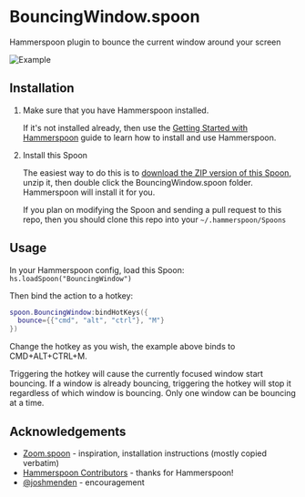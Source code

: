 # BouncingWindow.spoon
 Hammerspoon plugin to bounce the current window around your screen

 ![Example](bounce.gif)

## Installation
1. Make sure that you have Hammerspoon installed.

   If it's not installed already, then use the [Getting Started with Hammerspoon](https://www.hammerspoon.org/go/) guide to learn how to install and use Hammerspoon.

2. Install this Spoon

    The easiest way to do this is to [download the ZIP version of this Spoon](https://github.com/catskull/BouncingWindow.spoon/archive/1.0.zip), unzip it, then double click the BouncingWindow.spoon folder. Hammerspoon will install it for you.

    If you plan on modifying the Spoon and sending a pull request to this repo, then you should clone this repo into your `~/.hammerspoon/Spoons`

## Usage
In your Hammerspoon config, load this Spoon: `hs.loadSpoon("BouncingWindow")`

Then bind the action to a hotkey:
```lua
spoon.BouncingWindow:bindHotKeys({
  bounce={{"cmd", "alt", "ctrl"}, "M"}
})
```

Change the hotkey as you wish, the example above binds to CMD+ALT+CTRL+M.

Triggering the hotkey will cause the currently focused window start bouncing. If a window is already bouncing, triggering the hotkey will stop it regardless of which window is bouncing. Only one window can be bouncing at a time.

## Acknowledgements
- [Zoom.spoon](https://github.com/jpf/Zoom.spoon) - inspiration, installation instructions (mostly copied verbatim)
- [Hammerspoon Contributors](https://github.com/Hammerspoon/hammerspoon/blob/master/CREDITS.md) - thanks for Hammerspoon!
- [@joshmenden](https://github.com/joshmenden) - encouragement